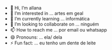 - 👋 Hi, I’m allana
- 👀 I’m interested in ... artes em geal
- 🌱 I’m currently learning ... informática
- 💞️ I’m looking to collaborate on ... ninguém
- 📫 How to reach me ... por email ou whatsapp
- 😄 Pronouns: ... ela/ dela
- ⚡ Fun fact: ... eu tenho um dente de leite


